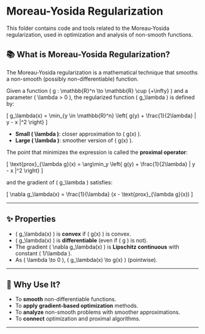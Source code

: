 # Moreau-Yosida Regularization

This folder contains code and tools related to the Moreau-Yosida regularization, used in optimization and analysis of non-smooth functions.

## 📚 What is Moreau-Yosida Regularization?

The Moreau-Yosida regularization is a mathematical technique that smooths a non-smooth (possibly non-differentiable) function.

Given a function \( g : \mathbb{R}^n \to \mathbb{R} \cup \{+\infty\} \) and a parameter \( \lambda > 0 \), the regularized function \( g_\lambda \) is defined by:

\[
g_\lambda(x) = \min_{y \in \mathbb{R}^n} \left\{ g(y) + \frac{1}{2\lambda} \| y - x \|^2 \right\}
\]

- **Small \( \lambda \)**: closer approximation to \( g(x) \).
- **Large \( \lambda \)**: smoother version of \( g(x) \).

The point that minimizes the expression is called the **proximal operator**:

\[
\text{prox}_{\lambda g}(x) = \arg\min_y \left\{ g(y) + \frac{1}{2\lambda} \| y - x \|^2 \right\}
\]

and the gradient of \( g_\lambda \) satisfies:

\[
\nabla g_\lambda(x) = \frac{1}{\lambda} (x - \text{prox}_{\lambda g}(x))
\]

---

## ✨ Properties

- \( g_\lambda(x) \) is **convex** if \( g(x) \) is convex.
- \( g_\lambda(x) \) is **differentiable** (even if \( g \) is not).
- The gradient \( \nabla g_\lambda(x) \) is **Lipschitz continuous** with constant \( 1/\lambda \).
- As \( \lambda \to 0 \), \( g_\lambda(x) \to g(x) \) (pointwise).

---

## 🎯 Why Use It?

- To **smooth** non-differentiable functions.
- To **apply gradient-based optimization** methods.
- To **analyze** non-smooth problems with smoother approximations.
- To **connect** optimization and proximal algorithms.
 
--- 
